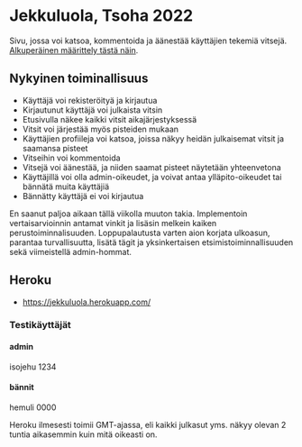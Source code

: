 # Jekkuluola, Tsoha 2022

Sivu, jossa voi katsoa, kommentoida ja äänestää käyttäjien tekemiä vitsejä. [Alkuperäinen määrittely tästä näin](/maarittelydokumentti.md).

## Nykyinen toiminallisuus

- Käyttäjä voi rekisteröityä ja kirjautua
- Kirjautunut käyttäjä voi julkaista vitsin
- Etusivulla näkee kaikki vitsit aikajärjestyksessä
- Vitsit voi järjestää myös pisteiden mukaan
- Käyttäjien profiileja voi katsoa, joissa näkyy heidän julkaisemat vitsit ja saamansa pisteet
- Vitseihin voi kommentoida
- Vitsejä voi äänestää, ja niiden saamat pisteet näytetään yhteenvetona
- Käyttäjillä voi olla admin-oikeudet, ja voivat antaa ylläpito-oikeudet tai bännätä muita käyttäjiä
- Bännätty käyttäjä ei voi kirjautua

En saanut paljoa aikaan tällä viikolla muuton takia. Implementoin vertaisarvioinnin antamat vinkit ja lisäsin melkein kaiken perustoiminnalisuuden. Loppupalautusta varten aion korjata ulkoasun, parantaa turvallisuutta, lisätä tägit ja yksinkertaisen etsimistoiminnallisuuden sekä viimeistellä admin-hommat. 

## Heroku

- https://jekkuluola.herokuapp.com/

### Testikäyttäjät
#### admin
isojehu
1234

#### bännit
hemuli
0000

Heroku ilmesesti toimii GMT-ajassa, eli kaikki julkasut yms. näkyy olevan 2 tuntia aikasemmin kuin mitä oikeasti on.
